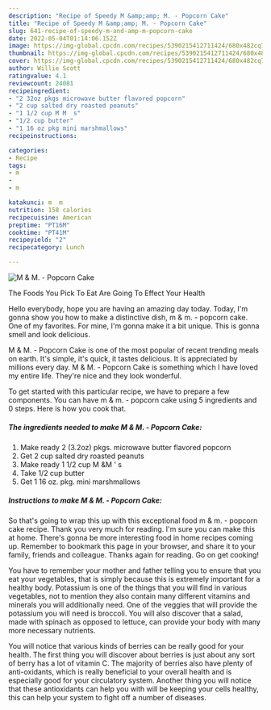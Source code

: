 ```yaml
---
description: "Recipe of Speedy M &amp;amp; M. - Popcorn Cake"
title: "Recipe of Speedy M &amp;amp; M. - Popcorn Cake"
slug: 641-recipe-of-speedy-m-and-amp-m-popcorn-cake
date: 2022-05-04T01:14:06.152Z
image: https://img-global.cpcdn.com/recipes/5390215412711424/680x482cq70/m-m-popcorn-cake-recipe-main-photo.jpg
thumbnail: https://img-global.cpcdn.com/recipes/5390215412711424/680x482cq70/m-m-popcorn-cake-recipe-main-photo.jpg
cover: https://img-global.cpcdn.com/recipes/5390215412711424/680x482cq70/m-m-popcorn-cake-recipe-main-photo.jpg
author: Willie Scott
ratingvalue: 4.1
reviewcount: 24081
recipeingredient:
- "2 32oz pkgs microwave butter flavored popcorn"
- "2 cup salted dry roasted peanuts"
- "1 1/2 cup M M  s"
- "1/2 cup butter"
- "1 16 oz pkg mini marshmallows"
recipeinstructions:

categories:
- Recipe
tags:
- m
- 
- m

katakunci: m  m 
nutrition: 158 calories
recipecuisine: American
preptime: "PT16M"
cooktime: "PT41M"
recipeyield: "2"
recipecategory: Lunch

---
```



![M &amp; M. - Popcorn Cake](https://img-global.cpcdn.com/recipes/5390215412711424/680x482cq70/m-m-popcorn-cake-recipe-main-photo.jpg)

The Foods You Pick To Eat Are Going To Effect Your Health

Hello everybody, hope you are having an amazing day today. Today, I'm gonna show you how to make a distinctive dish, m &amp; m. - popcorn cake. One of my favorites. For mine, I'm gonna make it a bit unique. This is gonna smell and look delicious.

M &amp; M. - Popcorn Cake is one of the most popular of recent trending meals on earth. It's simple, it's quick, it tastes delicious. It is appreciated by millions every day. M &amp; M. - Popcorn Cake is something which I have loved my entire life. They're nice and they look wonderful.




To get started with this particular recipe, we have to prepare a few components. You can have m &amp; m. - popcorn cake using 5 ingredients and 0 steps. Here is how you cook that.

<!--inarticleads1-->

##### The ingredients needed to make M &amp; M. - Popcorn Cake:

1. Make ready 2 (3.2oz) pkgs. microwave butter flavored popcorn
1. Get 2 cup salted dry roasted peanuts
1. Make ready 1 1/2 cup M &amp;M &#39; s
1. Take 1/2 cup butter
1. Get 1 16 oz. pkg. mini marshmallows




<!--inarticleads2-->

##### Instructions to make M &amp; M. - Popcorn Cake:





So that's going to wrap this up with this exceptional food m &amp; m. - popcorn cake recipe. Thank you very much for reading. I'm sure you can make this at home. There's gonna be more interesting food in home recipes coming up. Remember to bookmark this page in your browser, and share it to your family, friends and colleague. Thanks again for reading. Go on get cooking!

You have to remember your mother and father telling you to ensure that you eat your vegetables, that is simply because this is extremely important for a healthy body. Potassium is one of the things that you will find in various vegetables, not to mention they also contain many different vitamins and minerals you will additionally need. One of the veggies that will provide the potassium you will need is broccoli. You will also discover that a salad, made with spinach as opposed to lettuce, can provide your body with many more necessary nutrients.

You will notice that various kinds of berries can be really good for your health. The first thing you will discover about berries is just about any sort of berry has a lot of vitamin C. The majority of berries also have plenty of anti-oxidants, which is really beneficial to your overall health and is especially good for your circulatory system. Another thing you will notice that these antioxidants can help you with will be keeping your cells healthy, this can help your system to fight off a number of diseases.
